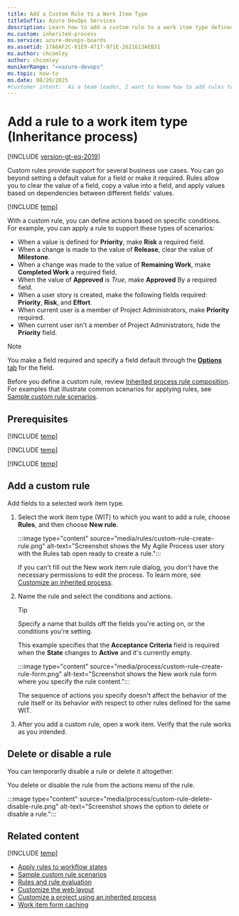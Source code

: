 ```yaml
---
title: Add a Custom Rule to a Work Item Type
titleSuffix: Azure DevOps Services
description: Learn how to add a custom rule to a work item type defined for an inherited process and project in Azure Boards.
ms.custom: inherited-process
ms.service: azure-devops-boards
ms.assetid: 17A6AF2C-81E9-4717-971E-2621613AEB31
ms.author: chcomley
author: chcomley
monikerRange: "<=azure-devops"
ms.topic: how-to
ms.date: 08/20/2025
#customer intent:  As a team leader, I want to know how to add rules to work items in Azure Boards.
---
```


# Add a rule to a work item type (Inheritance process)

[!INCLUDE [version-gt-eq-2019](../../../includes/version-gt-eq-2019.md)]

Custom rules provide support for several business use cases. You can go beyond setting a default value for a field or make it required. Rules allow you to clear the value of a field, copy a value into a field, and apply values based on dependencies between different fields' values. 

[!INCLUDE [temp](../includes/note-on-prem-link.md)]

With a custom rule, you can define actions based on specific conditions. For example, you can apply a rule to support these types of scenarios:

- When a value is defined for **Priority**, make **Risk** a required field.
- When a change is made to the value of **Release**, clear the value of **Milestone**.
- When a change was made to the value of **Remaining Work**, make **Completed Work** a required field.
- When the value of **Approved** is *True*, make **Approved** By a required field.
- When a user story is created, make the following fields required: **Priority**, **Risk**, and **Effort**.
- When current user is a member of Project Administrators, make **Priority** required.
- When current user isn't a member of Project Administrators, hide the **Priority** field.

> [!NOTE]  
> You make a field required and specify a field default through the [**Options** tab](customize-process-field.md#options) for the field.

Before you define a custom rule, review [Inherited process rule composition](rule-reference.md#ip-rule-composition). For examples that illustrate common scenarios for applying rules, see [Sample custom rule scenarios](rule-samples.md). 

## Prerequisites

[!INCLUDE [temp](../includes/process-prerequisites.md)]

[!INCLUDE [temp](../includes/open-process-admin-context-ts.md)]

[!INCLUDE [temp](../includes/automatic-update-project.md)]

## Add a custom rule

Add fields to a selected work item type.

1. Select the work item type (WIT) to which you want to add a rule, choose **Rules**, and then choose **New rule**.

    :::image type="content" source="media/rules/custom-rule-create-rule.png" alt-text="Screenshot shows the My Agile Process user story with the Rules tab open ready to create a rule.":::

    If you can't fill out the New work item rule dialog, you don't have the necessary permissions to edit the process. To learn more, see [Customize an inherited process](../../../organizations/security/set-permissions-access-work-tracking.md#customize-an-inherited-process).

1. Name the rule and select the conditions and actions.

    > [!TIP]  
    > Specify a name that builds off the fields you're acting on, or the conditions you're setting.

    This example specifies that the **Acceptance Criteria** field is required when the **State** changes to **Active** and it's currently empty.

    :::image type="content" source="media/process/custom-rule-create-rule-form.png" alt-text="Screenshot shows the New work rule form where you specify the rule content.":::
  
	The sequence of actions you specify doesn't affect the behavior of the rule itself or its behavior with respect to other rules defined for the same WIT.

1. After you add a custom rule, open a work item. Verify that the rule works as you intended.

<a id="delete-disable"> </a>

## Delete or disable a rule

You can temporarily disable a rule or delete it altogether.

You delete or disable the rule from the actions menu of the rule.

:::image type="content" source="media/process/custom-rule-delete-disable-rule.png" alt-text="Screenshot shows the option to delete or disable a rule.":::  

## Related content

[!INCLUDE [temp](../includes/note-audit-log-support-process.md)]

- [Apply rules to workflow states](apply-rules-to-workflow-states.md) 
- [Sample custom rule scenarios](rule-samples.md)  
- [Rules and rule evaluation](rule-reference.md)
- [Customize the web layout](customize-process-form.md)
- [Customize a project using an inherited process](customize-process.md)
- [Work item form caching](troubleshoot-work-item-form-caching-issues.md)  
